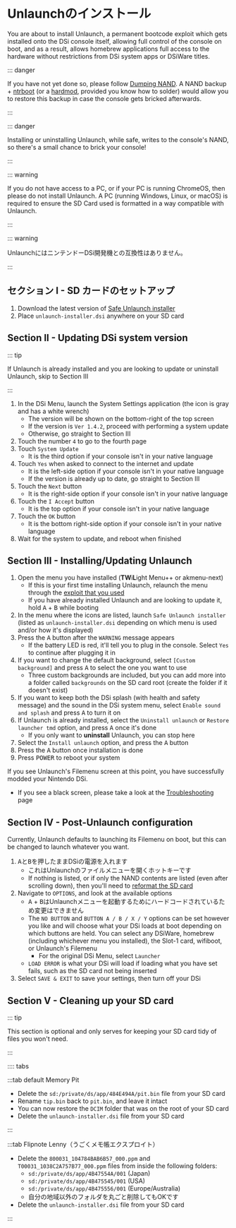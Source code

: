 # Unlaunchのインストール

You are about to install Unlaunch, a permanent bootcode exploit which gets installed onto the DSi console itself, allowing full control of the console on boot, and as a result, allows homebrew applications full access to the hardware without restrictions from DSi system apps or DSiWare titles.

::: danger

If you have not yet done so, please follow [Dumping NAND](dumping-nand.html). A NAND backup + [ntrboot](https://wiki.ds-homebrew.com/ds-index/ntrboot) (or a [hardmod](https://wiki.ds-homebrew.com/ds-index/hardmod), provided you know how to solder) would allow you to restore this backup in case the console gets bricked afterwards.

:::

::: danger

Installing or uninstalling Unlaunch, while safe, writes to the console's NAND, so there's a small chance to brick your console!

:::

::: warning

If you do not have access to a PC, or if your PC is running ChromeOS, then please do not install Unlaunch. A PC (running Windows, Linux, or macOS) is required to ensure the SD Card used is formatted in a way compatible with Unlaunch.

:::

::: warning

UnlaunchにはニンテンドーDSi開発機との互換性はありません。

:::

## セクション I - SD カードのセットアップ

1. Download the latest version of [Safe Unlaunch installer](https://github.com/edo9300/unlaunch-installer/releases/latest/download/unlaunch-installer.dsi)
2. Place `unlaunch-installer.dsi` anywhere on your SD card

## Section II - Updating DSi system version

::: tip

If Unlaunch is already installed and you are looking to update or uninstall Unlaunch, skip to Section III

:::

1. In the DSi Menu, launch the System Settings application (the icon is gray and has a white wrench)
   - The version will be shown on the bottom-right of the top screen
   - If the version is `Ver 1.4.2`, proceed with performing a system update
   - Otherwise, go straight to Section III
2. Touch the number `4` to go to the fourth page
3. Touch `System Update`
   - It is the third option if your console isn't in your native language
4. Touch `Yes` when asked to connect to the internet and update
   - It is the left-side option if your console isn't in your native language
   - If the version is already up to date, go straight to Section III
5. Touch the `Next` button
   - It is the right-side option if your console isn't in your native language
6. Touch the `I Accept` button
   - It is the top option if your console isn't in your native language
7. Touch the `OK` button
   - It is the bottom right-side option if your console isn't in your native language
8. Wait for the system to update, and reboot when finished

## Section III - Installing/Updating Unlaunch

1. Open the menu you have installed (**TW**i**L**ight Menu++ or akmenu-next)
   - If this is your first time installing Unlaunch, relaunch the menu through the [exploit that you used](launching-the-exploit.html)
   - If you have already installed Unlaunch and are looking to update it, hold <kbd class="face">A</kbd> + <kbd class="face">B</kbd> while booting
2. In the menu where the icons are listed, launch `Safe Unlaunch installer` (listed as `unlaunch-installer.dsi` depending on which menu is used and/or how it's displayed)
3. Press the <kbd class="face">A</kbd> button after the `WARNING` message appears
   - If the battery LED is red, it'll tell you to plug in the console. Select `Yes` to continue after plugging it in
4. If you want to change the default background, select `[Custom background]` and press <kbd class="face">A</kbd> to select the one you want to use
   - Three custom backgrounds are included, but you can add more into a folder called `backgrounds` on the SD card root (create the folder if it doesn't exist)
5. If you want to keep both the DSi splash (with health and safety message) and the sound in the DSi system menu, select `Enable sound and splash` and press <kbd class="face">A</kbd> to turn it on
6. If Unlaunch is already installed, select the `Uninstall unlaunch` or `Restore launcher tmd` option, and press <kbd class="face">A</kbd> once it's done
   - If you only want to **uninstall** Unlaunch, you can stop here
7. Select the `Install unlaunch` option, and press the <kbd class="face">A</kbd> button
8. Press the <kbd class="face">A</kbd> button once installation is done
9. Press <kbd class="face">POWER</kbd> to reboot your system

If you see Unlaunch's Filemenu screen at this point, you have successfully modded your Nintendo DSi.

- If you see a black screen, please take a look at the [Troubleshooting](troubleshooting.html) page

## Section IV - Post-Unlaunch configuration

Currently, Unlaunch defaults to launching its Filemenu on boot, but this can be changed to launch whatever you want.

1. <kbd class="face">A</kbd>と<kbd class="face">B</kbd>を押したままDSiの電源を入れます
   - これはUnlaunchのファイルメニューを開くホットキーです
   - If nothing is listed, or if only the NAND contents are listed (even after scrolling down), then you'll need to [reformat the SD card](sd-card-setup.html)
2. Navigate to `OPTIONS`, and look at the available options
   - <kbd class="face">A</kbd> + <kbd class="face">B</kbd>はUnlaunchメニューを起動するためにハードコードされているため変更はできません
   - The `NO BUTTON` and `BUTTON A / B / X / Y` options can be set however you like and will choose what your DSi loads at boot depending on which buttons are held. You can select any DSiWare, homebrew (including whichever menu you installed), the Slot-1 card, wifiboot, or Unlaunch's Filemenu
     - For the original DSi Menu, select `Launcher`
   - `LOAD ERROR` is what your DSi will load if loading what you have set fails, such as the SD card not being inserted
3. Select `SAVE & EXIT` to save your settings, then turn off your DSi

## Section V - Cleaning up your SD card

::: tip

This section is optional and only serves for keeping your SD card tidy of files you won't need.

:::

:::: tabs

:::tab default Memory Pit

- Delete the `sd:/private/ds/app/484E494A/pit.bin` file from your SD card
- Rename `tip.bin` back to `pit.bin`, and leave it intact
- You can now restore the `DCIM` folder that was on the root of your SD card
- Delete the `unlaunch-installer.dsi` file from your SD card

:::

:::tab Flipnote Lenny（うごくメモ帳エクスプロイト）

- Delete the `800031_104784BAB6B57_000.ppm` and `T00031_1038C2A757B77_000.ppm` files from inside the following folders:
  - `sd:/private/ds/app/4B47554A/001` (Japan)
  - `sd:/private/ds/app/4B475545/001` (USA)
  - `sd:/private/ds/app/4B475556/001` (Europe/Australia)
  - 自分の地域以外のフォルダを丸ごと削除してもOKです
- Delete the `unlaunch-installer.dsi` file from your SD card

:::
